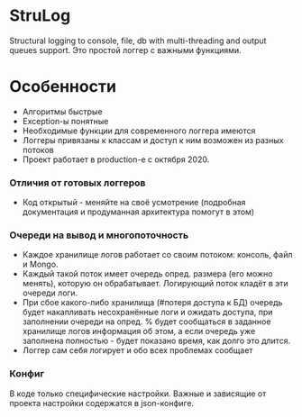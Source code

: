 # StruLog

Structural logging to console, file, db with multi-threading and output queues support. Это простой логгер с важными функциями.

# Особенности

- Алгоритмы быстрые
- Exception-ы понятные
- Необходимые функции для современного логгера имеются
- Логгеры привязаны к классам и доступ к ним возможен из разных потоков
- Проект работает в production-е с октября 2020.

### Отличия от готовых логгеров

- Код открытый - меняйте на своё усмотрение (подробная документация и продуманная архитектура помогут в этом)

### Очереди на вывод и многопоточность

- Каждое хранилище логов работает со своим потоком: консоль, файл и Mongo.
- Каждый такой поток имеет очередь опред. размера (его можно менять), которую он обрабатывает. Логирующий поток кладёт в эти очереди логи.
- При сбое какого-либо хранилища (#потеря доступа к БД) очередь будет накапливать несохранённые логи и ожидать доступа, при заполнении очереди на опред. % будет сообщаться в заданное хранилище логов информация об этом, а если очередь уже заполнена полностью - будет показано время, как долго это длится.
- Логгер сам себя логирует и обо всех проблемах сообщает

### Конфиг

В коде только специфические настройки. Важные и зависящие от проекта настройки содержатся в json-конфиге.
